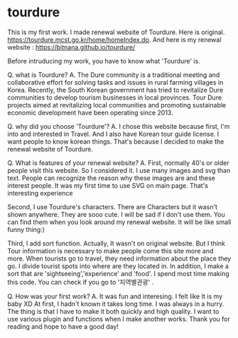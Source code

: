 # tourdure

This is my first work. I made renewal website of Tourdure.
Here is original. https://tourdure.mcst.go.kr/home/homeIndex.do.
And here is my renewal website : https://bitnana.github.io/tourdure/

Before intruducing my work, you have to know what 'Tourdure' is.

Q. what is Tourdure?
A. The Dure community is a traditional meeting and collaborative effort for solving tasks and issues in rural farming villages in Korea. 
   Recently, the South Korean government has tried to revitalize Dure communities to develop tourism businesses in local provinces. 
   Tour Dure projects aimed at revitalizing local communities and promoting sustainable economic development have been operating since 2013. 

Q. why did you choose 'Tourdure'?
A. I chose this website because first, I'm into and interested in Travel. And I also have Korean tour guide license.
I want people to know korean things. That's because I decided to make the renewal website of Tourdure.

Q. What is features of your renewal website?
A. First, normally 40's or older people visit this website. So I considered it.
   I use many images and svg than text. People can recognize the reason why these images are and these interest people.
   It was my first time to use SVG on main page. That's interesting experience
   
   Second, I use Tourdure's characters. There are Characters but it wasn't shown anywhere.
   They are sooo cute. I will be sad if I don't use them. You can find them when you look around my renewal website.
   It will be like small funny thing:)
   
   Third, I add sort function. Actually, It wasn't on original website. But I think Tour information is necessary to make people come this site more and more. When tourists go to travel, they need information about the place they go.
   I divide tourist spots into where are they located in. In addition, I make a sort that are 'sightseeing','experience' and 'food'. 
   I spend most time making this code. You can check if you go to  '지역별관광' .
   
 Q. How was your first work?
 A. It was fun and interesing. I felt like It is my baby XD At first, I hadn't known it takes long time. I was always in a hurry.
    The thing is that I have to make it both quickly and high quality. I want to use various plugin and functions when I make another works. Thank you for reading and hope to have a good day! 

